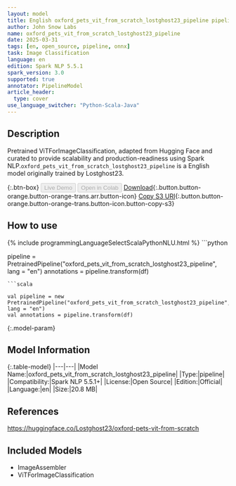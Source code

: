 ```yaml
---
layout: model
title: English oxford_pets_vit_from_scratch_lostghost23_pipeline pipeline ViTForImageClassification from Lostghost23
author: John Snow Labs
name: oxford_pets_vit_from_scratch_lostghost23_pipeline
date: 2025-03-31
tags: [en, open_source, pipeline, onnx]
task: Image Classification
language: en
edition: Spark NLP 5.5.1
spark_version: 3.0
supported: true
annotator: PipelineModel
article_header:
  type: cover
use_language_switcher: "Python-Scala-Java"
---
```


## Description

Pretrained ViTForImageClassification, adapted from Hugging Face and curated to provide scalability and production-readiness using Spark NLP.`oxford_pets_vit_from_scratch_lostghost23_pipeline` is a English model originally trained by Lostghost23.

{:.btn-box}
<button class="button button-orange" disabled>Live Demo</button>
<button class="button button-orange" disabled>Open in Colab</button>
[Download](https://s3.amazonaws.com/auxdata.johnsnowlabs.com/public/models/oxford_pets_vit_from_scratch_lostghost23_pipeline_en_5.5.1_3.0_1743444890831.zip){:.button.button-orange.button-orange-trans.arr.button-icon}
[Copy S3 URI](s3://auxdata.johnsnowlabs.com/public/models/oxford_pets_vit_from_scratch_lostghost23_pipeline_en_5.5.1_3.0_1743444890831.zip){:.button.button-orange.button-orange-trans.button-icon.button-copy-s3}

## How to use



<div class="tabs-box" markdown="1">
{% include programmingLanguageSelectScalaPythonNLU.html %}
```python

pipeline = PretrainedPipeline("oxford_pets_vit_from_scratch_lostghost23_pipeline", lang = "en")
annotations =  pipeline.transform(df)   

```
```scala

val pipeline = new PretrainedPipeline("oxford_pets_vit_from_scratch_lostghost23_pipeline", lang = "en")
val annotations = pipeline.transform(df)

```
</div>

{:.model-param}
## Model Information

{:.table-model}
|---|---|
|Model Name:|oxford_pets_vit_from_scratch_lostghost23_pipeline|
|Type:|pipeline|
|Compatibility:|Spark NLP 5.5.1+|
|License:|Open Source|
|Edition:|Official|
|Language:|en|
|Size:|20.8 MB|

## References

https://huggingface.co/Lostghost23/oxford-pets-vit-from-scratch

## Included Models

- ImageAssembler
- ViTForImageClassification